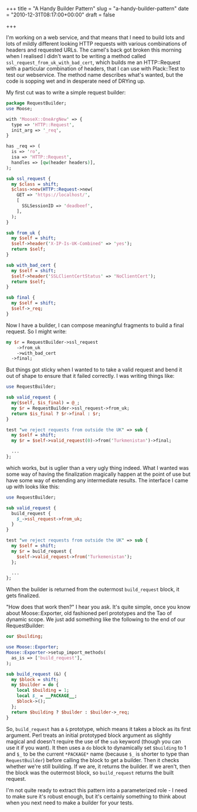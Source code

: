 +++
title = "A Handy Builder Pattern"
slug = "a-handy-builder-pattern"
date = "2010-12-31T08:17:00+00:00"
draft = false

+++

I'm working on a web service, and that means that I need to build lots and
lots of mildly different looking HTTP requests with various combinations of
headers and requested URLs. The camel's back got broken this morning when I
realised I didn't want to be writing a method called
<code>ssl_request_from_uk_with_bad_cert</code>, which builds me an HTTP::Request with a
particular combination of headers, that I can use with Plack::Test to
test our webservice. The method name describes what's wanted, but the code is
sopping wet and in desperate need of DRYing up.

My first cut was to write a simple request builder:

```perl
package RequestBuilder;
use Moose;

with 'MooseX::OneArgNew' => {
  type => 'HTTP::Request',
  init_arg => '_req',
}

has _req => (
  is => 'ro',
  isa => 'HTTP::Request',
  handles => [qw(header headers)],
);

sub ssl_request {
  my $class = shift;
  $class->new(HTTP::Request->new(
    GET => 'https://localhost/',
    [
      SSLSessionID => 'deadbeef',
    ],
  );
}

sub from_uk {
  my $self = shift;
  $self->header('X-IP-Is-UK-Combined' => 'yes');
  return $self;
}

sub with_bad_cert {
  my $self = shift;
  $self->header('SSLClientCertStatus' => 'NoClientCert');
  return $self;
}

sub final {
  my $self = shift;
  $self->_req;
}
```

Now I have a builder, I can compose meaningful fragments to build a final request.
So I might write:

```perl
my $r = RequestBuilder->ssl_request
    ->from_uk
    ->with_bad_cert
  ->final;
```

But things got sticky when I wanted to to take a valid
request and bend it out of shape to ensure that it failed correctly. I was
writing things like:

```perl
use RequestBuilder;

sub valid_request {
  my($self, $is_final) = @_;
  my $r = RequestBuilder->ssl_request->from_uk;
  return $is_final ? $r->final : $r;
}

test "we reject requests from outside the UK" => sub {
  my $self = shift;
  my $r = $self->valid_request(0)->from('Turkmenistan')->final;

  ...
};
```

which works, but is uglier than a very ugly thing indeed. What I wanted was
some way of having the finalization magically happen at the point of use but
have some way of extending any intermediate results. The interface I came up with
looks like this:

```perl
use RequestBuilder;

sub valid_request {
  build_request {
    $_->ssl_request->from_uk;
  }
}

test "we reject requests from outside the UK" => sub {
  my $self = shift;
  my $r = build_request {
    $self->valid_request->from('Turkemenistan');
  };

  ...
};
```

When the builder is returned from the outermost <code>build_request</code> block, it gets
finalized.

"How does that work then?" I hear you ask. It's quite simple, once you know
about Moose::Exporter, old fashioned perl prototypes and the Tao of
dynamic scope. We just add something like the following to the end of our
RequestBuilder:

```perl
our $building;

use Moose::Exporter;
Moose::Exporter->setup_import_methods(
  as_is => ['build_request'],
);

sub build_request (&) {
  my $block = shift;
  my $builder = do {
    local $building = 1;
    local $_ = __PACKAGE__;
    $block->();
  };
  return $building ? $builder : $builder->_req;
}
```

So, `build_request` has a `&` prototype, which means it takes a block as its
first argument. Perl treats an initial prototyped block argument as slightly magical and
doesn't require the use of the `sub` keyword (though you can use it if you
want). It then uses a `do` block to dynamically set `$building` to 1 and `$_`
to be the current `*PACKAGE*` name (because `$_` is shorter to type
than `RequestBuilder`) before calling the block to get a builder. Then it
checks whether we're still building. If we are, it returns the builder. If we
aren't, then the block was the outermost block, so `build_request` returns the
built request.

I'm not quite ready to extract this pattern into a parameterized role - I need
to make sure it's robust enough, but it's certainly something to think about
when you next need to make a builder for your tests.

